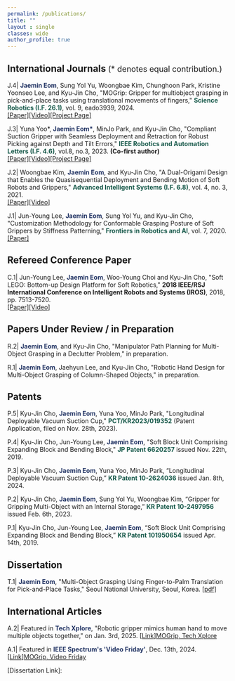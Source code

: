 ```yaml
---
permalink: /publications/
title: ""
layout : single
classes: wide
author_profile: true
---
```

International Journals <span style="font-size:18px; font-weight:normal">(* denotes equal contribution.)</span>
---

J.4| <font color="#213363"><b>Jaemin Eom</b></font>, Sung Yol Yu, Woongbae Kim, Chunghoon Park, Kristine Yoonseo Lee, and Kyu-Jin Cho, "MOGrip: Gripper for multiobject grasping in pick-and-place tasks using translational movements of fingers," <font color="#17594A"><b>Science Robotics (I.F. 26.1)</b></font>, vol. 9, eado3939, 2024. <br> [[Paper]][MOGrip Paper][[Video]][MOGrip Video][[Project Page]][Link]

J.3| Yuna Yoo*, <font color="#213363"><b>Jaemin Eom*</b></font>, MinJo Park, and Kyu-Jin Cho, "Compliant Suction Gripper with Seamless Deployment and Retraction for Robust Picking against Depth and Tilt Errors," <font color="#17594A"><b>IEEE Robotics and Automation Letters (I.F. 4.6)</b></font>, vol.8, no.3, 2023. **(Co-first author)** <br> [[Paper]][MOGrip Paper][[Video]][Chameleon Video][[Project Page]][Link]

J.2| Woongbae Kim, <font color="#213363"><b>Jaemin Eom</b></font>, and Kyu-Jin Cho, "A Dual-Origami Design that Enables the Quasisequential Deployment and Bending Motion of Soft Robots and Grippers," <font color="#17594A"><b>Advanced Intelligent Systems (I.F. 6.8)</b></font>, vol. 4, no. 3, 2021. <br> [[Paper]][Dual Morphing Paper][[Video]][Link]

J.1| Jun-Young Lee, <font color="#213363"><b>Jaemin Eom</b></font>, Sung Yol Yu, and Kyu-Jin Cho, "Customization Methodology for Conformable Grasping Posture of Soft Grippers by Stiffness Patterning," <font color="#17594A"><b>Frontiers in Robotics and AI</b></font>, vol. 7, 2020. <br> [[Paper]][Customization Paper]

Refereed Conference Paper
---

C.1| Jun-Young Lee, <font color="#213363"><b>Jaemin Eom</b></font>, Woo-Young Choi and Kyu-Jin Cho, "Soft LEGO: Bottom-up Design Platform for Soft Robotics," **2018 IEEE/RSJ International Conference on Intelligent Robots and Systems (IROS)**, 2018, pp. 7513-7520. <br> [[Paper]][Soft LEGO Paper][[Video]][Soft LEGO Video]

Papers Under Review / in Preparation
---

R.2| <font color="#213363"><b>Jaemin Eom</b></font>, and Kyu-Jin Cho, "Manipulator Path Planning for Multi-Object Grasping in a Declutter Problem," in preparation.

R.1| <font color="#213363"><b>Jaemin Eom</b></font>, Jaehyun Lee, and Kyu-Jin Cho, "Robotic Hand Design for Multi-Object Grasping of Column-Shaped Objects," in preparation.

Patents
---

P.5| Kyu-Jin Cho, <font color="#213363"><b>Jaemin Eom</b></font>, Yuna Yoo, MinJo Park, "Longitudinal Deployable Vacuum Suction Cup," <font color="#17594A"><b>PCT/KR2023/019352</b> </font> (Patent Application, filed on Nov. 28th, 2023).

P.4| Kyu-Jin Cho, Jun-Young Lee, <font color="#213363"><b>Jaemin Eom</b></font>, "Soft Block Unit Comprising Expanding Block and Bending Block," <font color="#17594A"><b>JP Patent 6620257</b></font> issued Nov. 22th, 2019.

P.3| Kyu-Jin Cho, <font color="#213363"><b>Jaemin Eom</b></font>, Yuna Yoo, MinJo Park, “Longitudinal Deployable Vacuum Suction Cup,” <font color="#17594A"><b>KR Patent 10-2624036</b></font> issued Jan. 8th, 2024.

P.2| Kyu-Jin Cho, <font color="#213363"><b>Jaemin Eom</b></font>, Sung Yol Yu, Woongbae Kim, “Gripper for Gripping Multi-Object with an Internal Storage,” <font color="#17594A"><b>KR Patent 10-2497956</b></font> issued Feb. 6th, 2023.

P.1| Kyu-Jin Cho, Jun-Young Lee, <font color="#213363"><b>Jaemin Eom</b></font>, “Soft Block Unit Comprising Expanding Block and Bending Block,” <font color="#17594A"><b>KR Patent 101950654</b></font> issued Apr. 14th, 2019.

<!-- Other conferences and Workshop Papers
---

O.15| Cedric Honnet, Yunyi Zhu, Martin Nisser, Chao Liu, <font color="#213363"><b>Byungchul Kim</b></font>, Jae Hun Seol, Jongho Lee, Daniela Rus, and Stefanie Mueller, “Laser-Etching Flexible Sensors for Robotic Touch Recognition," IEEE International Conference on Robotics and Automation, Late Braking Results, London, United Kingdom, May 2023. [[video]][SensorMIT]

O.14|	<font color="#213363"><b>Byungchul Kim</b></font> and Kyu-Jin Cho, “Building Simple Yet Competent Soft-Rigid Hybrid Hand Wearable Robots”, IEEE RAS/EMBS International Conference on Biomedical Robotics & Biomechanics, Seoul, Korea, August 2022.

O.13|	<font color="#213363"><b>Byungchul Kim</b></font> and Kyu-Jin Cho, “Slider-Tendon Linear Actuator to Simplify the Soft Wearable Robots”, IEEE International Conference on Robotics and Automation, Challenges and Opportunities of Bio-inspired Design, Actuation, and Locomotion, Philadelphia, USA, May 2021.

O.12| Kyubum Kim, <font color="#213363"><b>Byungchul Kim</b></font>, Data-driven Inverse Kinematics for Human Hand”, International Conference on Control Automation and Systems, Korea, October 2021.

O.11| <font color="#213363"><b>Byungchul Kim</b></font>, Kyu-Jin Cho, “Wrist Anchor for Soft Hand Wearable Robot”, The Korean society of Mechanical Engineers, on-line, April 2021.

O.10| <font color="#213363"><b>Byungchul Kim</b></font>, Hyungmin Choi, Kyu-Jin Cho, “Wrist tendon anchor for soft wearable robot”, The Korean society of Mechanical Engineers, on-line, December 2020.

O.9| Sanghee Cheon, Brian Byunghyun Kang, <font color="#213363"><b>Byungchul Kim</b></font>, Hyungmin Choi, Kyubum Kim, Kyu-Jin Cho, "Exo-Glove Power: A Soft Wearable Hand Robot for Power Grasp Enhancement,", International Conference of Control Automation and Systems, Jeju Island, Korea, July 2019.

O.8| <font color="#213363"><b>Byungchul Kim</b></font>, Brian Byunghyun Kang, Sanghee Cheon, Hyungmin Choi, Kyubum Kim, Kyu-Jin Cho, "Wrist tendon anchor for soft wearable robot," International Conference of Control Automation and Systems, Jeju Island, Korea, July 2019.

O.7| <font color="#213363"><b>Byungchul Kim</b></font>, Useok Jeong, Brian Byunghyun Kang, Kyu-Jin Cho, “Compact Actuator with Tendon Transmission Box for Soft wearable Robot”, 2019 2nd IEEE International Conference on Soft Robotics (RoboSoft), late breaking result, April 2019.

O.6| <font color="#213363"><b>Byungchul Kim</b></font>, Kyu-Jin Cho, "Modeling of the relationship between wire tension and joint torque for force control of tendon driven hand assist wearable robot", International Conference of Control Automation and Systems, Pyeongchang, Korea, October 2018.

O.5| <font color="#213363"><b>Byungchul Kim</b></font>, Haemin Lee, Sanghoon Kim, Kyu-Jin Cho, “Tendon path design of robotic hand for natural hand motion, The Korean society of Mechanical Engineers, Daejeon, Korea, April 2017.

O.4| Jiyoung Park, Myungjoon Lim, Keumju Lee, Hyosoon Kweon, <font color="#213363"><b>Byungchul Kim</b></font>, Kyu-Jin Cho, Hyeon Choi, Usability assessment of a glove type writing assistive device for people with spinal cord injury, International Convention on Rehabilitation Engineering and assistive technology, Midview city, Singapore, August 2015.

O.3| <font color="#213363"><b>Byungchul Kim</b></font>, Daeyoung Lee, Kyu-Jin Cho, Development of tendon maintain system for tendon-driven wearable device, The Korean Society of Precision Engineering, Jeju Island, Korea, May 2015.

O.2| <font color="#213363"><b>Byungchul Kim</b></font>, Hyunki In, Kyu-Jin Cho, Strap driven system for hand soft exoskeleton, International Biomedical Engineering Conference, Gwangju, Korea, November 2014.

O.1| <font color="#213363"><b>Byungchul Kim</b></font>, Daeyoung Lee, Jisuk Kim, Hyunki In, Kyu-Jin Cho, Usability assessment of a glove type writing assistive device for people with spinal cord injury, Rehabilitation Engineering and Assistive Technology Society of Korea, Jeonju, Korea, April 2012. -->

Dissertation
---

T.1| <font color="#213363"><b>Jaemin Eom</b></font>, "Multi-Object Grasping Using Finger-to-Palm Translation for Pick-and-Place Tasks," Seoul National University, Seoul, Korea. [[pdf]][Link]


International Articles
---

A.2| Featured in <font color="#213363"><b>Tech Xplore</b></font>, "Robotic gripper mimics human hand to move multiple objects together," on Jan. 3rd, 2025. [[Link]][MOGrip, Tech Xplore]

A.1| Featured in <font color="#213363"><b>IEEE Spectrum's 'Video Friday'</b></font>, Dec. 13th, 2024. [[Link]][MOGrip, Video Friday]




[Link]: https://www.biorobotics.snu.ac.kr/

[MOGrip, Video Friday]: https://spectrum.ieee.org/video-friday-mars-chopper
[MOGrip, Tech Xplore]: https://techxplore.com/news/2025-01-robotic-gripper-mimics-human-multiple.html

[MOGrip Paper]: https://www.science.org/doi/10.1126/scirobotics.ado3939
[MOGrip Video]: https://www.youtube.com/watch?v=qFD562zo4Vk

[Chameleon Paper]: https://ieeexplore.ieee.org/document/10024348
[Chameleon Video]: https://www.youtube.com/watch?v=5f0qXYcE3nw

[Dual Morphing Paper]: https://advanced.onlinelibrary.wiley.com/doi/full/10.1002/aisy.202100176

[Customization Paper]: https://www.frontiersin.org/journals/robotics-and-ai/articles/10.3389/frobt.2020.00114/full

[Soft LEGO Paper]: https://ieeexplore.ieee.org/document/8593546
[Soft LEGO Video]: https://www.youtube.com/watch?v=Uqj2QQZ8PMs

[Dissertation Link]: 
